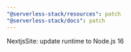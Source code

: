 ```yaml
---
"@serverless-stack/resources": patch
"@serverless-stack/docs": patch
---
```


NextjsSite: update runtime to Node.js 16
